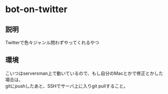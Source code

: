 bot-on-twitter
==============
## 説明
Twitterで色々ジャンル問わずやってくれるやつ

## 環境
こいつはserversman上で動いているので、もし自分のMacとかで修正とかした場合は、  
gitにpushしたあと、SSHでサーバ上に入りgit pullすること。  


